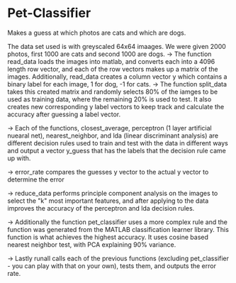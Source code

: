 # Pet-Classifier
Makes a guess at which photos are cats and which are dogs.

The data set used is with greyscaled 64x64 imaages. We were given 2000 photos, first 1000 are cats and second 1000 are dogs. 
-> The function read_data loads the images into matlab, and converts each into a 4096 length row vector, and each of the row vectors makes up a matrix of the images. Additionally, read_data creates a column vector y which contains a binary label for each image, 1 for dog, -1 for cats. 
-> The function split_data takes this created matrix and randomly selects 80% of the iamges to be used as training data, where the remaining 20% is used to test. It also creates new corresponding y label vectors to keep track and calculate the accuracy after guessing a label vector. 

-> Each of the functions, closest_average, perceptron (1 layer artificial nuearal net), nearest_neighbor, and lda (linear discriminant analysis) are different decision rules used to train and test with the data in different ways and output a vector y_guess that has the labels that the decision rule came up with. 

-> error_rate compares the guesses y vector to the actual y vector to determine the error

-> reduce_data performs principle component analysis on the images to select the "k" most important features, and after applying to the data improves the accuracy of the perceptron and lda decision rules. 

-> Additionally the function pet_classifier uses a more complex rule and the function was generated from the MATLAB classification learner library. This function is what achieves the highest accuracy. It uses cosine based nearest neighbor test, with PCA explaining 90% variance. 

-> Lastly runall calls each of the previous functions (excluding pet_classifier - you can play with that on your own), tests them, and outputs the error rate. 
